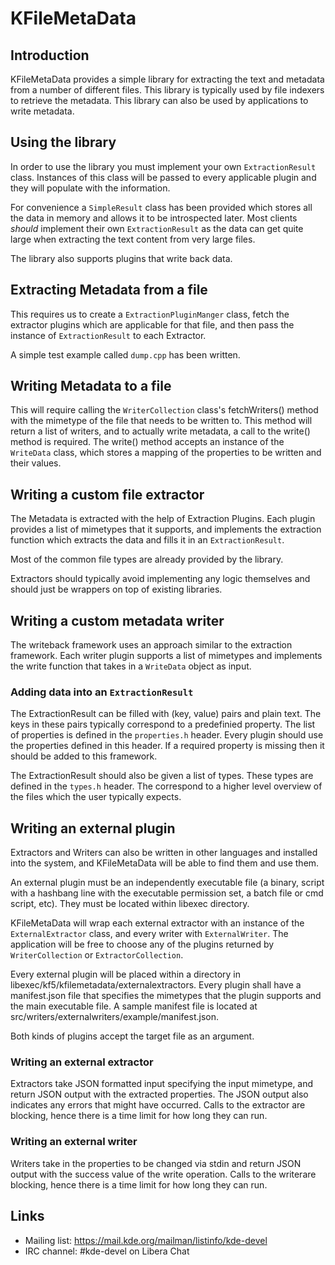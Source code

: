 # KFileMetaData

## Introduction

KFileMetaData provides a simple library for extracting the text and metadata
from a number of different files. This library is typically used by file
indexers to retrieve the metadata. This library can also be used by applications to write metadata.

## Using the library

In order to use the library you must implement your own `ExtractionResult`
class. Instances of this class will be passed to every applicable plugin and
they will populate with the information.

For convenience a `SimpleResult` class has been provided which stores all the
data in memory and allows it to be introspected later. Most clients *should*
implement their own `ExtractionResult` as the data can get quite large when
extracting the text content from very large files.

The library also supports plugins that write back data.

## Extracting Metadata from a file

This requires us to create a `ExtractionPluginManger` class, fetch the extractor
plugins which are applicable for that file, and then pass the instance of
`ExtractionResult` to each Extractor.

A simple test example called `dump.cpp` has been written.

## Writing Metadata to a file

This will require calling the `WriterCollection` class's fetchWriters() method with the mimetype of the file that needs to be written to. This method will return a list of writers, and to actually write metadata, a call to the write() method is required. The write() method accepts an instance of the `WriteData` class, which stores a mapping of the properties to be written and their values.

## Writing a custom file extractor

The Metadata is extracted with the help of Extraction Plugins. Each plugin
provides a list of mimetypes that it supports, and implements the extraction
function which extracts the data and fills it in an `ExtractionResult`.

Most of the common file types are already provided by the library.

Extractors should typically avoid implementing any logic themselves and should
just be wrappers on top of existing libraries.

## Writing a custom metadata writer

The writeback framework uses an approach similar to the extraction framework. Each writer plugin supports a list of mimetypes and implements the write function that takes in a `WriteData` object as input.

### Adding data into an `ExtractionResult`

The ExtractionResult can be filled with (key, value) pairs and plain text. The
keys in these pairs typically correspond to a predefinied property. The list
of properties is defined in the `properties.h` header. Every plugin should
use the properties defined in this header. If a required property is missing
then it should be added to this framework.

The ExtractionResult should also be given a list of types. These types are
defined in the `types.h` header. The correspond to a higher level overview
of the files which the user typically expects.

## Writing an external plugin

Extractors and Writers can also be written in other languages and installed into the system,
and KFileMetaData will be able to find them and use them.

An external plugin must be an independently executable file (a binary,
script with a hashbang line with the executable permission set, a batch file or
cmd script, etc). They must be located within libexec directory.

KFileMetaData will wrap each external extractor with an instance of the `ExternalExtractor` class, and every writer with `ExternalWriter`. The application will be free to choose any of the plugins returned by `WriterCollection` or `ExtractorCollection`.

Every external plugin will be placed within a directory in libexec/kf5/kfilemetadata/externalextractors. Every plugin shall have a manifest.json file that specifies the mimetypes that the plugin supports and the main executable file. A sample manifest file is located at src/writers/externalwriters/example/manifest.json.

Both kinds of plugins accept the target file as an argument.

### Writing an external extractor

Extractors take JSON formatted input specifying the input mimetype, and return JSON output with the extracted properties. The JSON output also indicates any errors that might have occurred. Calls to the extractor are blocking, hence there is a time limit for how long they can run.

### Writing an external writer

Writers take in the properties to be changed via stdin and return JSON output with the success value of the write operation. Calls to the writerare blocking, hence there is a time limit for how long they can run.

## Links
- Mailing list: <https://mail.kde.org/mailman/listinfo/kde-devel>
- IRC channel: #kde-devel on Libera Chat
